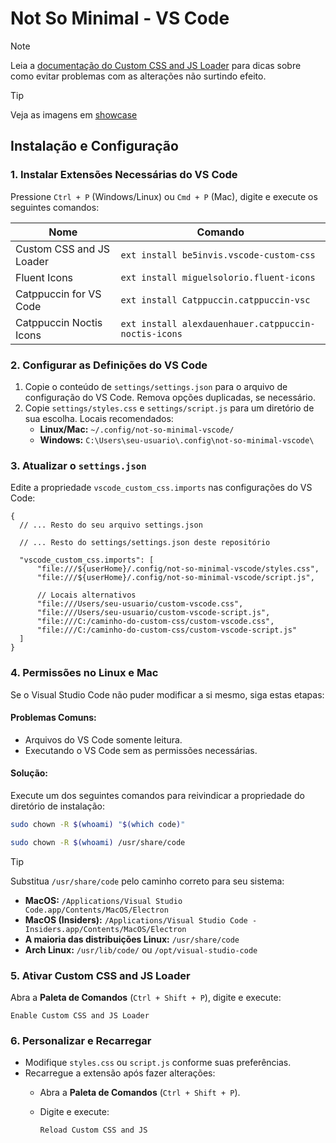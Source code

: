 # Not So Minimal - VS Code

> [!NOTE]
> Leia a [documentação do Custom CSS and JS Loader](https://marketplace.visualstudio.com/items?itemName=be5invis.vscode-custom-css) para dicas sobre como evitar problemas com as alterações não surtindo efeito.

> [!TIP]
> Veja as imagens em [showcase](/showcase)

## Instalação e Configuração

### 1. Instalar Extensões Necessárias do VS Code

Pressione `Ctrl + P` (Windows/Linux) ou `Cmd + P` (Mac), digite e execute os seguintes comandos:

| Nome                     | Comando                                              |
|--------------------------|------------------------------------------------------|
| Custom CSS and JS Loader | `ext install be5invis.vscode-custom-css`             |
| Fluent Icons             | `ext install miguelsolorio.fluent-icons`             |
| Catppuccin for VS Code   | `ext install Catppuccin.catppuccin-vsc`              |
| Catppuccin Noctis Icons  | `ext install alexdauenhauer.catppuccin-noctis-icons` |

### 2. Configurar as Definições do VS Code

1. Copie o conteúdo de `settings/settings.json` para o arquivo de configuração do VS Code. Remova opções duplicadas, se necessário.
2. Copie `settings/styles.css` e `settings/script.js` para um diretório de sua escolha. Locais recomendados:
   - **Linux/Mac:** `~/.config/not-so-minimal-vscode/`
   - **Windows:** `C:\Users\seu-usuario\.config\not-so-minimal-vscode\`

### 3. Atualizar o `settings.json`

Edite a propriedade `vscode_custom_css.imports` nas configurações do VS Code:

```jsonc
{
  // ... Resto do seu arquivo settings.json

  // ... Resto do settings/settings.json deste repositório

  "vscode_custom_css.imports": [
      "file:///${userHome}/.config/not-so-minimal-vscode/styles.css",
      "file:///${userHome}/.config/not-so-minimal-vscode/script.js",
      
      // Locais alternativos
      "file:///Users/seu-usuario/custom-vscode.css",
      "file:///Users/seu-usuario/custom-vscode-script.js",
      "file:///C:/caminho-do-custom-css/custom-vscode.css",
      "file:///C:/caminho-do-custom-css/custom-vscode-script.js"
  ]
}
```

### 4. Permissões no Linux e Mac

Se o Visual Studio Code não puder modificar a si mesmo, siga estas etapas:

#### Problemas Comuns:

- Arquivos do VS Code somente leitura.
- Executando o VS Code sem as permissões necessárias.

#### Solução:

Execute um dos seguintes comandos para reivindicar a propriedade do diretório de instalação:

```sh
sudo chown -R $(whoami) "$(which code)"
```

```sh
sudo chown -R $(whoami) /usr/share/code
```

> [!TIP]
> Substitua `/usr/share/code` pelo caminho correto para seu sistema:
> - **MacOS:** `/Applications/Visual Studio Code.app/Contents/MacOS/Electron`
> - **MacOS (Insiders):** `/Applications/Visual Studio Code - Insiders.app/Contents/MacOS/Electron`
> - **A maioria das distribuições Linux:** `/usr/share/code`
> - **Arch Linux:** `/usr/lib/code/` ou `/opt/visual-studio-code`

### 5. Ativar Custom CSS and JS Loader

Abra a **Paleta de Comandos** (`Ctrl + Shift + P`), digite e execute:

```
Enable Custom CSS and JS Loader
```

### 6. Personalizar e Recarregar

- Modifique `styles.css` ou `script.js` conforme suas preferências.
- Recarregue a extensão após fazer alterações:
  - Abra a **Paleta de Comandos** (`Ctrl + Shift + P`).
  - Digite e execute:
  
    ```
    Reload Custom CSS and JS
    ```

